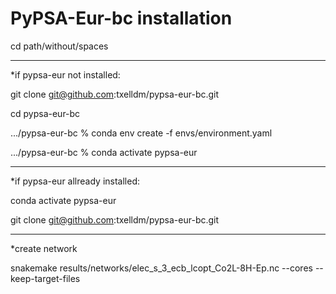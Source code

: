 # PyPSA-Eur-bc installation

cd path/without/spaces


_______
*if pypsa-eur not installed:

git clone git@github.com:txelldm/pypsa-eur-bc.git

cd pypsa-eur-bc

.../pypsa-eur-bc % conda env create -f envs/environment.yaml

.../pypsa-eur-bc % conda activate pypsa-eur


_______


*if pypsa-eur allready installed: 

conda activate pypsa-eur

git clone git@github.com:txelldm/pypsa-eur-bc.git



_______



*create network

snakemake results/networks/elec_s_3_ecb_lcopt_Co2L-8H-Ep.nc --cores --keep-target-files

